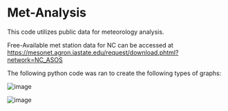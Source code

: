 # Met-Analysis
This code utilizes public data for meteorology analysis.

Free-Available met station data for NC can be accessed at https://mesonet.agron.iastate.edu/request/download.phtml?network=NC_ASOS

The following python code was ran to create the following types of graphs:                      


![image](https://github.com/DylJames/Met-Analysis/assets/152208291/be8cb7bd-9530-4493-b358-e0275fca3df0)


 
![image](https://github.com/DylJames/Met-Analysis/assets/152208291/29f5a863-d9be-49c5-a124-0941199e4d44)


